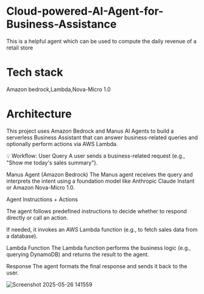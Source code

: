 # Cloud-powered-AI-Agent-for-Business-Assistance
This is a helpful agent which can be used to compute the daily revenue of a retail store
# Tech stack
Amazon bedrock,Lambda,Nova-Micro 1.0
# Architecture
This project uses Amazon Bedrock and Manus AI Agents to build a serverless Business Assistant that can answer business-related queries and optionally perform actions via AWS Lambda.

💡 Workflow:
User Query
A user sends a business-related request (e.g., "Show me today's sales summary").

Manus Agent (Amazon Bedrock)
The Manus agent receives the query and interprets the intent using a foundation model like Anthropic Claude Instant or Amazon Nova-Micro 1.0.

Agent Instructions + Actions

The agent follows predefined instructions to decide whether to respond directly or call an action.

If needed, it invokes an AWS Lambda function (e.g., to fetch sales data from a database).

Lambda Function
The Lambda function performs the business logic (e.g., querying DynamoDB) and returns the result to the agent.

Response
The agent formats the final response and sends it back to the user.

![Screenshot 2025-05-26 141559](https://github.com/user-attachments/assets/71785799-11c4-4fe7-b511-ac52e0c1dce2)

